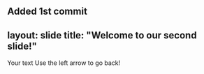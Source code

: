 Added 1st commit
---
layout: slide
title: "Welcome to our second slide!"
---
Your text
Use the left arrow to go back!
